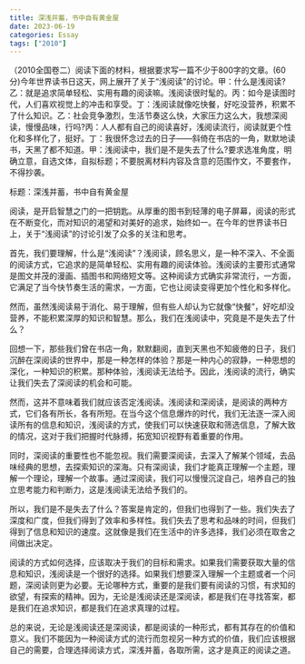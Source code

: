 ```yaml
---
title: 深浅并蓄，书中自有黄金屋
date: 2023-06-19
categories: Essay
tags: ["2010"]
---
```


（2010全国卷二）阅读下面的材料，根据要求写一篇不少于800字的文章。(60分)今年世界读书日这天，网上展开了关于“浅阅读”的讨论。甲：什么是浅阅读?乙：就是追求简单轻松、实用有趣的阅读嘛。浅阅读很时髦的。丙：如今是读图时代，人们喜欢视觉上的冲击和享受。丁：浅阅读就像吃快餐，好吃没营养，积累不了什么知识。乙：社会竞争激烈，生活节奏这么快，大家压力这么大，我想深阅读，慢慢品味，行吗?丙：人人都有自己的阅读喜好，浅阅读流行，阅读就更个性化和多样化了，挺好。丁：我很怀念过去的日子——斜倚在书店的一角，默默地读书，天黑了都不知道。甲：浅阅读中，我们是不是失去了什么?要求选准角度，明确立意，自选文体，自拟标题；不要脱离材料内容及含意的范围作文，不要套作，不得抄袭。

标题：深浅并蓄，书中自有黄金屋

阅读，是开启智慧之门的一把钥匙。从厚重的图书到轻薄的电子屏幕，阅读的形式在不断变化，而对知识的渴望和对美好的追求，始终如一。在今年的世界读书日上，关于“浅阅读”的讨论引发了众多的关注和思考。

首先，我们要理解，什么是“浅阅读”？浅阅读，顾名思义，是一种不深入、不全面的阅读方式，它追求的是简单轻松、实用有趣的阅读体验。浅阅读的主要形式通常是图文并茂的漫画、插图书和网络短文等。这种阅读方式确实非常流行，一方面，它满足了当今快节奏生活的需求，一方面，它也让阅读变得更加个性化和多样化。

然而，虽然浅阅读易于消化、易于理解，但有些人却认为它就像“快餐”，好吃却没营养，不能积累深厚的知识和智慧。那么，我们在浅阅读中，究竟是不是失去了什么？

回想一下，那些我们曾在书店一角，默默翻阅，直到天黑也不知疲倦的日子，我们沉醉在深阅读的世界中，那是一种怎样的体验？那是一种内心的寂静，一种思想的深化，一种知识的积累。那种体验，浅阅读无法给予。因此，浅阅读的流行，确实让我们失去了深阅读的机会和可能。

然而，这并不意味着我们就应该否定浅阅读。浅阅读和深阅读，是阅读的两种方式，它们各有所长，各有所短。在当今这个信息爆炸的时代，我们无法逐一深入阅读所有的信息和知识，浅阅读的方式，使我们可以快速获取和筛选信息，了解大致的情况，这对于我们把握时代脉搏，拓宽知识视野有着重要的作用。

同时，深阅读的重要性也不能忽视。我们需要深阅读，去深入了解某个领域，去品味经典的思想，去探索知识的深海。只有深阅读，我们才能真正理解一个主题，理解一个理论，理解一个故事。通过深阅读，我们可以慢慢沉淀自己，培养自己的独立思考能力和判断力，这是浅阅读无法给予我们的。

所以，我们是不是失去了什么？答案是肯定的，但我们也得到了一些。我们失去了深度和广度，但我们得到了效率和多样性。我们失去了思考和品味的时间，但我们得到了信息和知识的速度。这就像是我们在生活中的许多选择，我们必须在取舍之间做出决定。

阅读的方式如何选择，应该取决于我们的目标和需求。如果我们需要获取大量的信息和知识，浅阅读是一个很好的选择。如果我们想要深入理解一个主题或者一个问题，深阅读则更为必要。无论哪种方式，重要的是我们要有阅读的习惯，有求知的欲望，有探索的精神。因为，无论是浅阅读还是深阅读，都是我们在寻找答案，都是我们在追求知识，都是我们在追求真理的过程。

总的来说，无论是浅阅读还是深阅读，都是阅读的一种形式，都有其存在的价值和意义。我们不能因为一种阅读方式的流行而忽视另一种方式的价值，我们应该根据自己的需要，合理选择阅读方式，深浅并蓄，各取所需，这才是真正的阅读之道。